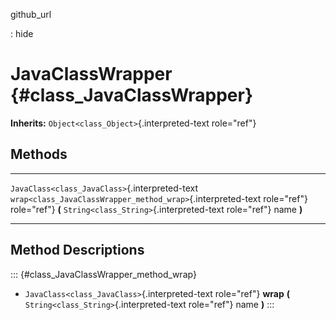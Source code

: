 github\_url

:   hide

JavaClassWrapper {#class_JavaClassWrapper}
================

**Inherits:** `Object<class_Object>`{.interpreted-text role="ref"}

Methods
-------

  ------------------------------------------------ --------------------------------------------------------------
  `JavaClass<class_JavaClass>`{.interpreted-text   `wrap<class_JavaClassWrapper_method_wrap>`{.interpreted-text
  role="ref"}                                      role="ref"} **(** `String<class_String>`{.interpreted-text
                                                   role="ref"} name **)**

  ------------------------------------------------ --------------------------------------------------------------

Method Descriptions
-------------------

::: {#class_JavaClassWrapper_method_wrap}
-   `JavaClass<class_JavaClass>`{.interpreted-text role="ref"} **wrap**
    **(** `String<class_String>`{.interpreted-text role="ref"} name
    **)**
:::
